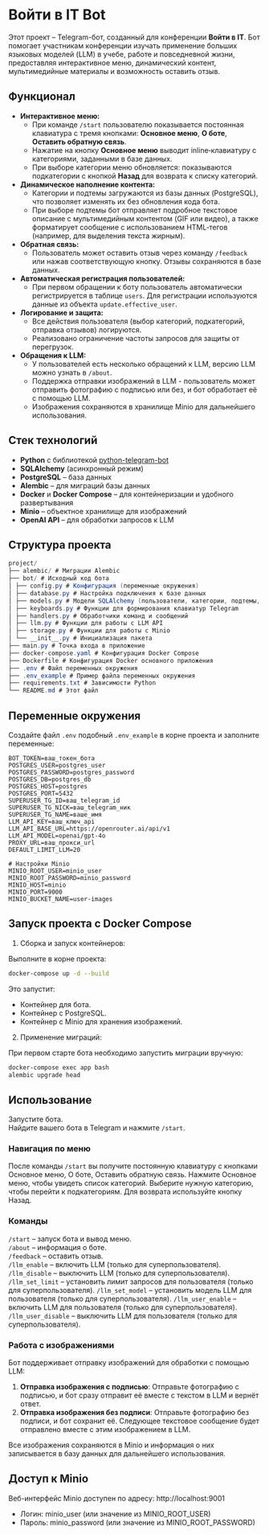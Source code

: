 # Войти в IT Bot

Этот проект – Telegram-бот, созданный для конференции **Войти в IT**. Бот помогает участникам конференции изучать применение больших языковых моделей (LLM) в учебе, работе и повседневной жизни, предоставляя интерактивное меню, динамический контент, мультимедийные материалы и возможность оставить отзыв.

## Функционал

- **Интерактивное меню:**
  - При команде `/start` пользователю показывается постоянная клавиатура с тремя кнопками: **Основное меню**, **О боте**, **Оставить обратную связь**.
  - Нажатие на кнопку **Основное меню** выводит inline‑клавиатуру с категориями, заданными в базе данных.
  - При выборе категории меню обновляется: показываются подкатегории с кнопкой **Назад** для возврата к списку категорий.
- **Динамическое наполнение контента:**
  - Категории и подтемы загружаются из базы данных (PostgreSQL), что позволяет изменять их без обновления кода бота.
  - При выборе подтемы бот отправляет подробное текстовое описание с мультимедийным контентом (GIF или видео), а также форматирует сообщение с использованием HTML‑тегов (например, для выделения текста жирным).
- **Обратная связь:**
  - Пользователь может оставить отзыв через команду `/feedback` или нажав соответствующую кнопку. Отзывы сохраняются в базе данных.
- **Автоматическая регистрация пользователей:**
  - При первом обращении к боту пользователь автоматически регистрируется в таблице `users`. Для регистрации используются данные из объекта `update.effective_user`.
- **Логирование и защита:**
  - Все действия пользователя (выбор категорий, подкатегорий, отправка отзывов) логируются.
  - Реализовано ограничение частоты запросов для защиты от перегрузок.
- **Обращения к LLM:**
  - У пользователей есть несколько обращений к LLM, версию LLM можно узнать в `/about`.
  - Поддержка отправки изображений в LLM - пользователь может отправить фотографию с подписью или без, и бот обработает её с помощью LLM.
  - Изображения сохраняются в хранилище Minio для дальнейшего использования.

## Стек технологий

- **Python** с библиотекой [python-telegram-bot](https://github.com/python-telegram-bot/python-telegram-bot)
- **SQLAlchemy** (асинхронный режим)
- **PostgreSQL** – база данных
- **Alembic** – для миграций базы данных
- **Docker** и **Docker Compose** – для контейнеризации и удобного развертывания
- **Minio** – объектное хранилище для изображений
- **OpenAI API** – для обработки запросов к LLM

## Структура проекта

```c#
project/ 
├── alembic/ # Миграции Alembic 
├── bot/ # Исходный код бота 
│ ├── config.py # Конфигурация (переменные окружения) 
│ ├── database.py # Настройка подключения к базе данных 
│ ├── models.py # Модели SQLAlchemy (пользователи, категории, подтемы, отзывы, логи) 
│ ├── keyboards.py # Функции для формирования клавиатур Telegram 
│ ├── handlers.py # Обработчики команд и сообщений 
│ ├── llm.py # Функции для работы с LLM API
│ ├── storage.py # Функции для работы с Minio
│ └── __init__.py # Инициализация пакета
├── main.py # Точка входа в приложение
├── docker-compose.yaml # Конфигурация Docker Compose 
├── Dockerfile # Конфигурация Docker основного приложения
├── .env # Файл переменных окружения 
├── .env_example # Пример файла переменных окружения 
├── requirements.txt # Зависимости Python 
└── README.md # Этот файл
```

## Переменные окружения

Создайте файл `.env` подобный `.env_example` в корне проекта и заполните переменные:

```
BOT_TOKEN=ваш_токен_бота
POSTGRES_USER=postgres_user
POSTGRES_PASSWORD=postgres_password
POSTGRES_DB=postgres_db
POSTGRES_HOST=postgres
POSTGRES_PORT=5432
SUPERUSER_TG_ID=ваш_telegram_id
SUPERUSER_TG_NICK=ваш_telegram_ник
SUPERUSER_TG_NAME=ваше_имя
LLM_API_KEY=ваш_ключ_api
LLM_API_BASE_URL=https://openrouter.ai/api/v1
LLM_API_MODEL=openai/gpt-4o
PROXY_URL=ваш_прокси_url
DEFAULT_LIMIT_LLM=20

# Настройки Minio
MINIO_ROOT_USER=minio_user
MINIO_ROOT_PASSWORD=minio_password
MINIO_HOST=minio
MINIO_PORT=9000
MINIO_BUCKET_NAME=user-images
```

## Запуск проекта с Docker Compose

1) Сборка и запуск контейнеров:

Выполните в корне проекта:

```bash
docker-compose up -d --build
```

Это запустит:

- Контейнер для бота.
- Контейнер с PostgreSQL.
- Контейнер с Minio для хранения изображений.

2) Применение миграций:

При первом старте бота необходимо запустить миграции вручную:

```bash
docker-compose exec app bash
alembic upgrade head
```

## Использование

Запустите бота.  
Найдите вашего бота в Telegram и нажмите `/start`.

### Навигация по меню

После команды `/start` вы получите постоянную клавиатуру с кнопками Основное меню, О боте, Оставить обратную связь.
Нажмите Основное меню, чтобы увидеть список категорий.
Выберите нужную категорию, чтобы перейти к подкатегориям. Для возврата используйте кнопку Назад.

### Команды

`/start` – запуск бота и вывод меню.  
`/about` – информация о боте.  
`/feedback` – оставить отзыв.  
`/llm_enable` – включить LLM (только для суперпользователя).
`/llm_disable` – выключить LLM (только для суперпользователя).
`/llm_set_limit` – установить лимит запросов для пользователя (только для суперпользователя).
`/llm_set_model` – установить модель LLM для пользователя (только для суперпользователя).
`/llm_user_enable` – включить LLM для пользователя (только для суперпользователя).
`/llm_user_disable` – выключить LLM для пользователя (только для суперпользователя).

### Работа с изображениями

Бот поддерживает отправку изображений для обработки с помощью LLM:

1. **Отправка изображения с подписью**: Отправьте фотографию с подписью, и бот сразу отправит её вместе с текстом в LLM и вернёт ответ.
2. **Отправка изображения без подписи**: Отправьте фотографию без подписи, и бот сохранит её. Следующее текстовое сообщение будет отправлено вместе с этим изображением в LLM.

Все изображения сохраняются в Minio и информация о них записывается в базу данных для дальнейшего использования.

## Доступ к Minio

Веб-интерфейс Minio доступен по адресу: http://localhost:9001
- Логин: minio_user (или значение из MINIO_ROOT_USER)
- Пароль: minio_password (или значение из MINIO_ROOT_PASSWORD)

